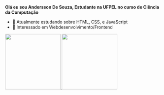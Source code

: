 <strong>Olá eu sou Andersson De Souza, Estudante na UFPEL no curso de Ciência da Computação</strong>
- 🌱 Atualmente estudando sobre HTML, CSS, e JavaScript
- 💞️ Interessado em Webdesenvolvimento/Frontend

 <a href="https://github.com/anderssonslv">
  <img height="180em" src="https://github-readme-stats.vercel.app/api?username=anderssonslv&show_icons=true&theme=dracula&include_all_commits=true&count_private=true"/>
  <img height="180em" src="https://github-readme-stats.vercel.app/api/top-langs/?username=anderssonslv&layout=compact&langs_count=7&theme=dracula"/>
</div>
